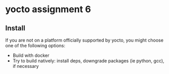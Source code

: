 # yocto assignment 6

## Install

If you are not on a platform officially supported by yocto, you might choose one of the following options:

- Build with docker
- Try to build natively: install deps, downgrade packages (ie python, gcc), if necessary
